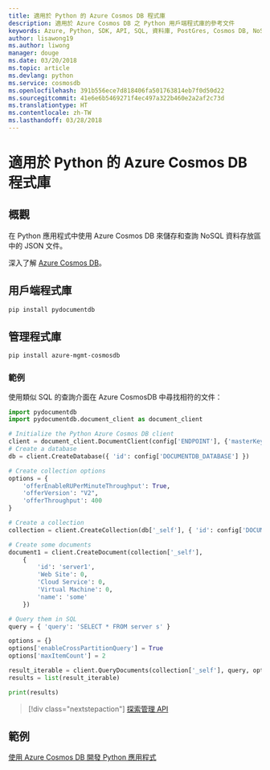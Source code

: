 ```yaml
---
title: 適用於 Python 的 Azure Cosmos DB 程式庫
description: 適用於 Azure Cosmos DB 之 Python 用戶端程式庫的參考文件
keywords: Azure, Python, SDK, API, SQL, 資料庫, PostGres, Cosmos DB, NoSQL
author: lisawong19
ms.author: liwong
manager: douge
ms.date: 03/20/2018
ms.topic: article
ms.devlang: python
ms.service: cosmosdb
ms.openlocfilehash: 391b556ece7d818406fa501763814eb7f0d50d22
ms.sourcegitcommit: 41e6e6b5469271f4ec497a322b460e2a2af2c73d
ms.translationtype: HT
ms.contentlocale: zh-TW
ms.lasthandoff: 03/28/2018
---
```

# <a name="azure-cosmos-db-libraries-for-python"></a>適用於 Python 的 Azure Cosmos DB 程式庫

## <a name="overview"></a>概觀

在 Python 應用程式中使用 Azure Cosmos DB 來儲存和查詢 NoSQL 資料存放區中的 JSON 文件。

深入了解 [Azure Cosmos DB](https://docs.microsoft.com/azure/cosmos-db/introduction)。

## <a name="client-library"></a>用戶端程式庫
 ```bash
pip install pydocumentdb
 ```

## <a name="management-library"></a>管理程式庫
```bash
pip install azure-mgmt-cosmosdb
```

### <a name="example"></a>範例

使用類似 SQL 的查詢介面在 Azure CosmosDB 中尋找相符的文件：

```python
import pydocumentdb
import pydocumentdb.document_client as document_client

# Initialize the Python Azure Cosmos DB client
client = document_client.DocumentClient(config['ENDPOINT'], {'masterKey': config['MASTERKEY']})
# Create a database
db = client.CreateDatabase({ 'id': config['DOCUMENTDB_DATABASE'] })

# Create collection options
options = {
    'offerEnableRUPerMinuteThroughput': True,
    'offerVersion': "V2",
    'offerThroughput': 400
}

# Create a collection
collection = client.CreateCollection(db['_self'], { 'id': config['DOCUMENTDB_COLLECTION'] }, options)

# Create some documents
document1 = client.CreateDocument(collection['_self'],
    { 
        'id': 'server1',
        'Web Site': 0,
        'Cloud Service': 0,
        'Virtual Machine': 0,
        'name': 'some' 
    })

# Query them in SQL
query = { 'query': 'SELECT * FROM server s' }    

options = {} 
options['enableCrossPartitionQuery'] = True
options['maxItemCount'] = 2

result_iterable = client.QueryDocuments(collection['_self'], query, options)
results = list(result_iterable)

print(results)
```
> [!div class="nextstepaction"]
> [探索管理 API](/python/api/overview/azure/cosmosdb/management)

## <a name="samples"></a>範例

[使用 Azure Cosmos DB 開發 Python 應用程式](https://azure.microsoft.com/resources/samples/azure-cosmos-db-documentdb-python-getting-started/)


